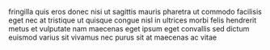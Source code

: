 fringilla quis eros donec nisi ut sagittis mauris pharetra ut commodo facilisis
eget nec at tristique ut quisque congue nisl in ultrices morbi felis hendrerit
metus et vulputate nam maecenas eget ipsum eget convallis sed dictum euismod
varius sit vivamus nec purus sit at maecenas ac vitae